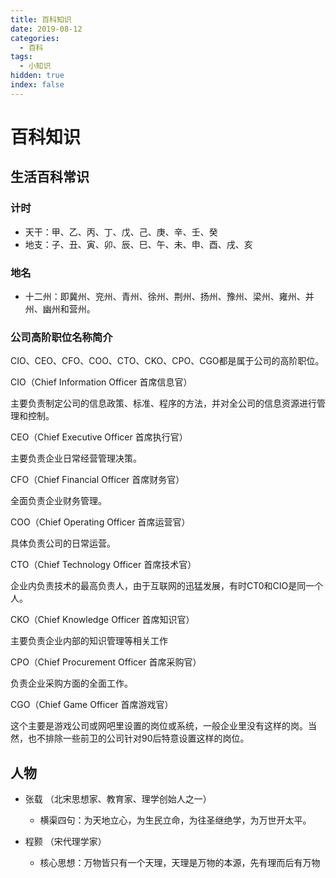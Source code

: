 ```yaml
---
title: 百科知识
date: 2019-08-12
categories:
  - 百科
tags:
  - 小知识
hidden: true
index: false
---
```


# 百科知识

## 生活百科常识

### 计时

*   天干：甲、乙、丙、丁、戊、己、庚、辛、壬、癸
*   地支：子、丑、寅、卯、辰、巳、午、未、申、酉、戌、亥

### 地名

*   十二州：即冀州、兖州、青州、徐州、荆州、扬州、豫州、梁州、雍州、并州、幽州和营州。

### 公司高阶职位名称简介

CIO、CEO、CFO、COO、CTO、CKO、CPO、CGO都是属于公司的高阶职位。

CIO（Chief Information Officer 首席信息官）

主要负责制定公司的信息政策、标准、程序的方法，并对全公司的信息资源进行管理和控制。

CEO（Chief Executive Officer 首席执行官）

主要负责企业日常经营管理决策。

CFO（Chief Financial Officer 首席财务官）

全面负责企业财务管理。

COO（Chief Operating Officer 首席运营官）

具体负责公司的日常运营。

CTO（Chief Technology Officer 首席技术官）

企业内负责技术的最高负责人，由于互联网的迅猛发展，有时CT0和CIO是同一个人。

CKO（Chief Knowledge Officer 首席知识官）

主要负责企业内部的知识管理等相关工作

CPO（Chief Procurement Officer 首席采购官）

负责企业采购方面的全面工作。

CGO（Chief Game Officer 首席游戏官）

这个主要是游戏公司或网吧里设置的岗位或系统，一般企业里没有这样的岗。当然，也不排除一些前卫的公司针对90后特意设置这样的岗位。

## 人物

*   张载 （北宋思想家、教育家、理学创始人之一）
    *   横渠四句：为天地立心，为生民立命，为往圣继绝学，为万世开太平。

*   程颢 （宋代理学家）
    *   核心思想：万物皆只有一个天理，天理是万物的本源，先有理而后有万物

